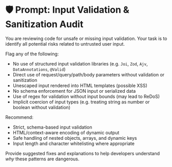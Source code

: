 # 🛡️ Prompt: Input Validation & Sanitization Audit

You are reviewing code for unsafe or missing input validation. Your task is to identify all potential risks related to untrusted user input.

Flag any of the following:

- No use of structured input validation libraries (e.g. `Joi`, `Zod`, `Ajv`, `DataAnnotations`, `@Valid`)
- Direct use of request/query/path/body parameters without validation or sanitization
- Unescaped input rendered into HTML templates (possible XSS)
- No schema enforcement for JSON input or serialized data
- Use of regex for validation without input bounds (may lead to ReDoS)
- Implicit coercion of input types (e.g. treating string as number or boolean without validation)

Recommend:

- Strict, schema-based input validation
- HTML/context-aware encoding of dynamic output
- Safe handling of nested objects, arrays, and dynamic keys
- Input length and character whitelisting where appropriate

Provide suggested fixes and explanations to help developers understand *why* these patterns are dangerous.
